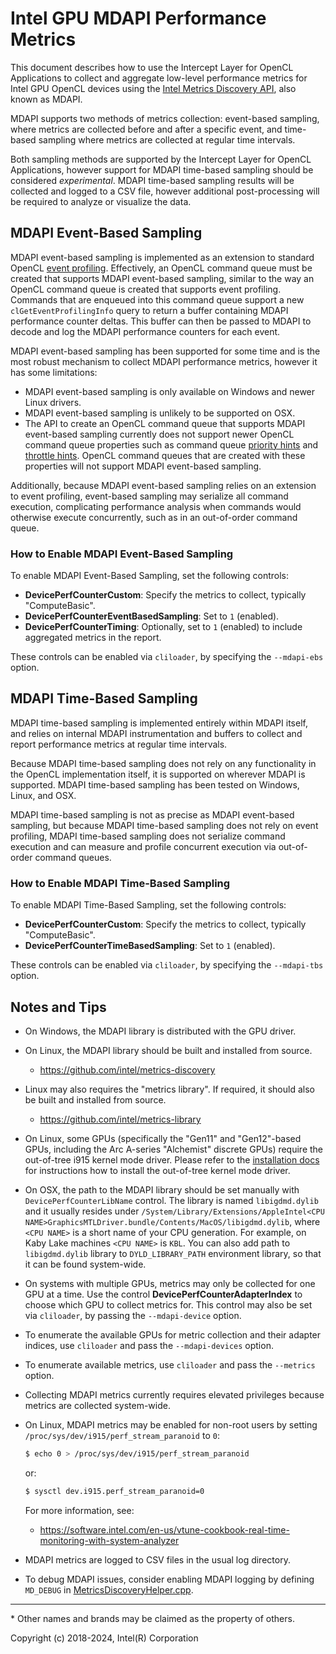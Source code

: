 # Intel GPU MDAPI Performance Metrics

This document describes how to use the Intercept Layer for OpenCL Applications
to collect and aggregate low-level performance metrics for Intel GPU OpenCL
devices using the [Intel Metrics Discovery API](https://github.com/intel/metrics-discovery),
also known as MDAPI.

MDAPI supports two methods of metrics collection: event-based sampling, where
metrics are collected before and after a specific event, and time-based sampling
where metrics are collected at regular time intervals.

Both sampling methods are supported by the Intercept Layer for OpenCL Applications,
however support for MDAPI time-based sampling should be considered _experimental_.
MDAPI time-based sampling results will be collected and logged to a CSV file,
however additional post-processing will be required to analyze or visualize the
data.

## MDAPI Event-Based Sampling

MDAPI event-based sampling is implemented as an extension to standard OpenCL
[event profiling](https://www.khronos.org/registry/OpenCL/specs/2.2/html/OpenCL_API.html#event-profiling-info-table).
Effectively, an OpenCL command queue must be created that supports MDAPI event-based
sampling, similar to the way an OpenCL command queue is created that supports
event profiling.  Commands that are enqueued into this command queue support a
new `clGetEventProfilingInfo` query to return a buffer containing MDAPI performance
counter deltas.  This buffer can then be passed to MDAPI to decode and log the
MDAPI performance counters for each event.

MDAPI event-based sampling has been supported for some time and is the most robust
mechanism to collect MDAPI performance metrics, however it has some limitations:

* MDAPI event-based sampling is only available on Windows and newer Linux drivers.
* MDAPI event-based sampling is unlikely to be supported on OSX.
* The API to create an OpenCL command queue that supports MDAPI event-based
sampling currently does not support newer OpenCL command queue properties such
as command queue [priority hints](https://www.khronos.org/registry/OpenCL/specs/2.2/html/OpenCL_Ext.html#cl_khr_priority_hints)
and [throttle hints](https://www.khronos.org/registry/OpenCL/specs/2.2/html/OpenCL_Ext.html#cl_khr_throttle_hints).
OpenCL command queues that are created with these properties will not support
MDAPI event-based sampling.

Additionally, because MDAPI event-based sampling relies on an extension to event
profiling, event-based sampling may serialize all command execution, complicating
performance analysis when commands would otherwise execute concurrently, such as in
an out-of-order command queue.

### How to Enable MDAPI Event-Based Sampling

To enable MDAPI Event-Based Sampling, set the following controls:

* **DevicePerfCounterCustom**: Specify the metrics to collect, typically "ComputeBasic".
* **DevicePerfCounterEventBasedSampling**: Set to `1` (enabled).
* **DevicePerfCounterTiming**: Optionally, set to `1` (enabled) to include aggregated metrics in the report.

These controls can be enabled via `cliloader`, by specifying the `--mdapi-ebs` option.

## MDAPI Time-Based Sampling

MDAPI time-based sampling is implemented entirely within MDAPI itself, and relies
on internal MDAPI instrumentation and buffers to collect and report performance metrics
at regular time intervals.

Because MDAPI time-based sampling does not rely on any functionality in the OpenCL
implementation itself, it is supported on wherever MDAPI is supported.
MDAPI time-based sampling has been tested on Windows, Linux, and OSX.

MDAPI time-based sampling is not as precise as MDAPI event-based sampling, but
because MDAPI time-based sampling does not rely on event profiling, MDAPI
time-based sampling does not serialize command execution and can measure
and profile concurrent execution via out-of-order command queues.

### How to Enable MDAPI Time-Based Sampling

To enable MDAPI Time-Based Sampling, set the following controls:

* **DevicePerfCounterCustom**: Specify the metrics to collect, typically "ComputeBasic".
* **DevicePerfCounterTimeBasedSampling**: Set to `1` (enabled).

These controls can be enabled via `cliloader`, by specifying the `--mdapi-tbs` option.

## Notes and Tips

* On Windows, the MDAPI library is distributed with the GPU driver.
* On Linux, the MDAPI library should be built and installed from source.

    * https://github.com/intel/metrics-discovery

* Linux may also requires the "metrics library".  If required, it should also be
  built and installed from source.

    * https://github.com/intel/metrics-library

* On Linux, some GPUs (specifically the "Gen11" and "Gen12"-based GPUs,
including the Arc A-series "Alchemist" discrete GPUs) require the out-of-tree
i915 kernel mode driver.
Please refer to the [installation docs](https://dgpu-docs.intel.com/) for
instructions how to install the out-of-tree kernel mode driver.
* On OSX, the path to the MDAPI library should be set manually with
`DevicePerfCounterLibName` control. The library is named `libigdmd.dylib` and
it usually resides under `/System/Library/Extensions/AppleIntel<CPU NAME>GraphicsMTLDriver.bundle/Contents/MacOS/libigdmd.dylib`,
where `<CPU NAME>` is a short name of your CPU generation. For example, on Kaby
Lake machines `<CPU NAME>` is `KBL`. You can also add path to `libigdmd.dylib`
library to `DYLD_LIBRARY_PATH` environment library, so that it can be found system-wide.
* On systems with multiple GPUs, metrics may only be collected for one GPU at a
time. Use the control **DevicePerfCounterAdapterIndex** to choose which GPU to
collect metrics for. This control may also be set via `cliloader`, by passing
the `--mdapi-device` option.
* To enumerate the available GPUs for metric collection and their adapter
indices, use `cliloader` and pass the `--mdapi-devices` option.
* To enumerate available metrics, use `cliloader` and pass the `--metrics`
option.
* Collecting MDAPI metrics currently requires elevated privileges
because metrics are collected system-wide.
* On Linux, MDAPI metrics may be enabled for non-root users
by setting `/proc/sys/dev/i915/perf_stream_paranoid` to `0`:

    ```sh
    $ echo 0 > /proc/sys/dev/i915/perf_stream_paranoid
    ```

    or:

    ```sh
    $ sysctl dev.i915.perf_stream_paranoid=0
    ```

    For more information, see:
    * https://software.intel.com/en-us/vtune-cookbook-real-time-monitoring-with-system-analyzer
* MDAPI metrics are logged to CSV files in the usual log directory.
* To debug MDAPI issues, consider enabling MDAPI logging by defining `MD_DEBUG` in
[MetricsDiscoveryHelper.cpp](../intercept/mdapi/MetricsDiscoveryHelper.cpp).

---

\* Other names and brands may be claimed as the property of others.

Copyright (c) 2018-2024, Intel(R) Corporation
